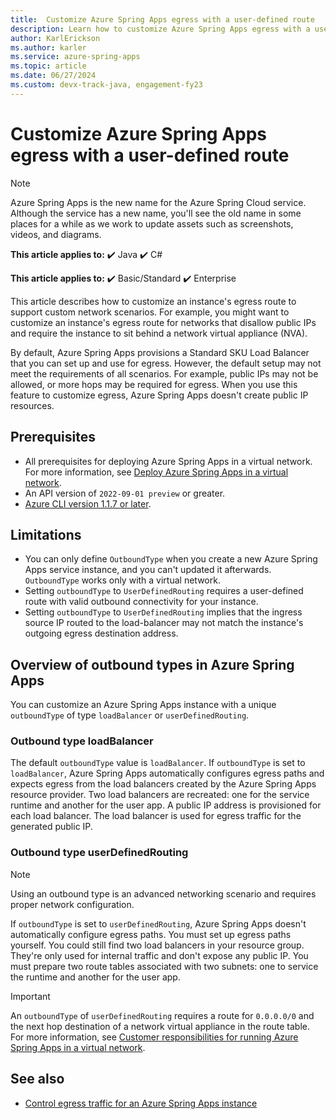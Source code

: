 ```yaml
---
title:  Customize Azure Spring Apps egress with a user-defined route
description: Learn how to customize Azure Spring Apps egress with a user-defined route.
author: KarlErickson
ms.author: karler
ms.service: azure-spring-apps
ms.topic: article
ms.date: 06/27/2024
ms.custom: devx-track-java, engagement-fy23
---
```


# Customize Azure Spring Apps egress with a user-defined route

> [!NOTE]
> Azure Spring Apps is the new name for the Azure Spring Cloud service. Although the service has a new name, you'll see the old name in some places for a while as we work to update assets such as screenshots, videos, and diagrams.

**This article applies to:** ✔️ Java ✔️ C#

**This article applies to:** ✔️ Basic/Standard ✔️ Enterprise

This article describes how to customize an instance's egress route to support custom network scenarios. For example, you might want to customize an instance's egress route for networks that disallow public IPs and require the instance to sit behind a network virtual appliance (NVA).

By default, Azure Spring Apps provisions a Standard SKU Load Balancer that you can set up and use for egress. However, the default setup may not meet the requirements of all scenarios. For example, public IPs may not be allowed, or more hops may be required for egress. When you use this feature to customize egress, Azure Spring Apps doesn't create public IP resources.

## Prerequisites

- All prerequisites for deploying Azure Spring Apps in a virtual network. For more information, see [Deploy Azure Spring Apps in a virtual network](how-to-deploy-in-azure-virtual-network.md).
- An API version of `2022-09-01 preview` or greater.
- [Azure CLI version 1.1.7 or later](/cli/azure/install-azure-cli).

## Limitations

- You can only define `OutboundType` when you create a new Azure Spring Apps service instance, and you can't updated it afterwards. `OutboundType` works only with a virtual network.
- Setting `outboundType` to `UserDefinedRouting` requires a user-defined route with valid outbound connectivity for your instance.
- Setting `outboundType` to `UserDefinedRouting` implies that the ingress source IP routed to the load-balancer may not match the instance's outgoing egress destination address.

## Overview of outbound types in Azure Spring Apps

You can customize an Azure Spring Apps instance with a unique `outboundType` of type `loadBalancer` or `userDefinedRouting`.

### Outbound type loadBalancer

The default `outboundType` value is `loadBalancer`. If `outboundType` is set to `loadBalancer`, Azure Spring Apps automatically configures egress paths and expects egress from the load balancers created by the Azure Spring Apps resource provider. Two load balancers are recreated: one for the service runtime and another for the user app. A public IP address is provisioned for each load balancer. The load balancer is used for egress traffic for the generated public IP.

### Outbound type userDefinedRouting

> [!NOTE]
> Using an outbound type is an advanced networking scenario and requires proper network configuration.

If `outboundType` is set to `userDefinedRouting`, Azure Spring Apps doesn't automatically configure egress paths. You must set up egress paths yourself. You could still find two load balancers in your resource group. They're only used for internal traffic and don't expose any public IP. You must prepare two route tables associated with two subnets: one to service the runtime and another for the user app.

> [!IMPORTANT]
> An `outboundType` of `userDefinedRouting` requires a route for `0.0.0.0/0` and the next hop destination of a network virtual appliance in the route table. For more information, see [Customer responsibilities for running Azure Spring Apps in a virtual network](vnet-customer-responsibilities.md).

## See also

- [Control egress traffic for an Azure Spring Apps instance](how-to-create-user-defined-route-instance.md)

